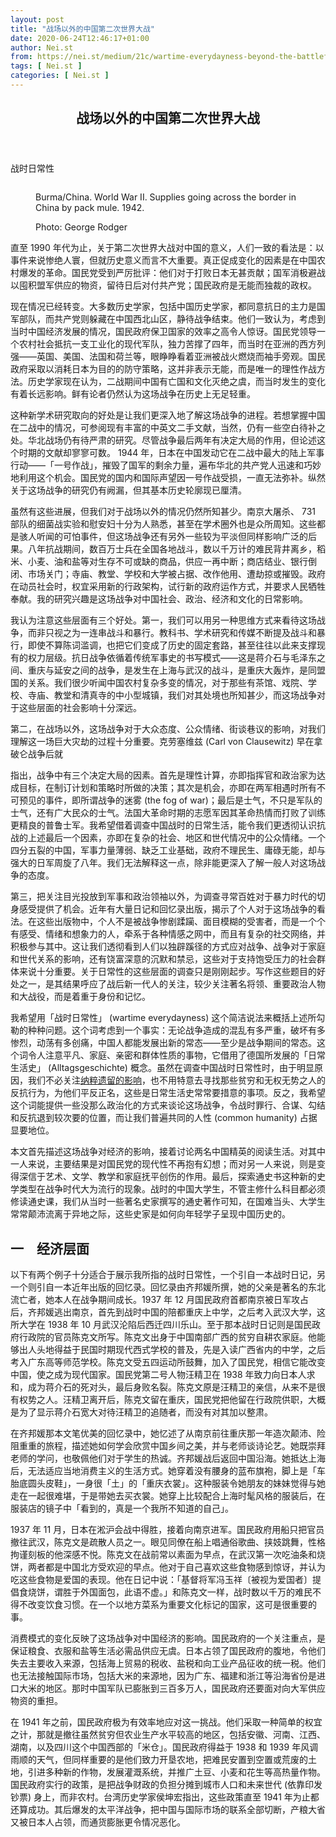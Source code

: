 ```yaml
---
layout: post
title: "战场以外的中国第二次世界大战"
date: 2020-06-24T12:46:17+01:00
author: Nei.st
from: https://nei.st/medium/21c/wartime-everydayness-beyond-the-battlefield-in-chinas-second-world-war
tags: [ Nei.st ]
categories: [ Nei.st ]
---
```


<article class="post-21909 post type-post status-publish format-standard hentry category-21c" id="post-21909"> <header class="page-header medium Archives"><div class="page-header__image"></div><div class="page-header__content"><h1 class="page-title text-align-center">战场以外的中国第二次世界大战</h1></div> </header><div class="entry-content aesop-entry-content" id="post-21909-content"><link as="font" crossorigin="anonymous" href="//cdn.jsdelivr.net/gh/0nd1jyU39XQ/_/glyph/font-face/0uIzqoZjSuJfvSBnvgXTcApMtcVhMcpr.woff" rel="preload" type="font/woff"/><link as="font" crossorigin="anonymous" href="//cdn.jsdelivr.net/gh/0nd1jyU39XQ/_/glyph/font-face/1sTnSLZWDKucPX6SAk.woff" rel="preload" type="font/woff"/><p class="blog-post__description">战时日常性</p><span id="more-21909"></span><div class="container img"><div class="aspectRatioPlaceholder"><div class="progressiveMedia" data-height="1408" data-width="1374"> <img alt="" class="progressiveMedia-image lazyload" data-src="https://cdn.jsdelivr.net/gh/0nd1jyU39XQ/_/img/1/LON12228.jpg" src="https://cdn.jsdelivr.net/gh/0nd1jyU39XQ/_/img/1/LON12228.jpg"/></div></div><div class="aesop-image-component"> <figure class="aesop-image-component-image aesop-component-align-center aesop-image-component-caption-left"> <figcaption class="aesop-image-component-caption"><p class="aesop-cap-description">Burma/China. World War II. Supplies going across the border in China by pack mule. 1942.</p><p class="aesop-cap-cred">Photo: George Rodger</p> </figcaption> </figure></div></div><p>直至 1990 年代为止，关于第二次世界大战对中国的意义，人们一致的看法是：以事件来说惨绝人寰，但就历史意义而言不大重要。真正促成变化的因素是在中国农村爆发的革命。国民党受到严厉批评：他们对于打败日本无甚贡献；国军消极避战以囤积盟军供应的物资，留待日后对付共产党；国民政府是无能而独裁的政权。</p><p>现在情况已经转变。<span class="text-highlight">大多数历史学家，包括中国历史学家，都同意抗日的主力是国军部队，而共产党则躲藏在中国西北山区，静待战争结束。他们一致认为，考虑到当时中国经济发展的情况，国民政府保卫国家的效率之高令人惊讶。国民党领导一个农村社会抵抗一支工业化的现代军队，独力苦撑了四年，而当时在亚洲的西方列强——英国、美国、法国和荷兰等，眼睁睁看着亚洲被战火燃烧而袖手旁观。国民政府采取以消耗日本为目的的防守策略，这并非表示无能，而是唯一的理性作战方法。</span>历史学家现在认为，二战期间中国有亡国和文化灭绝之虞，而当时发生的变化有着长远影响。鲜有论者仍然认为这场战争在历史上无足轻重。</p><p>这种新学术研究取向的好处是让我们更深入地了解这场战争的进程。若想掌握中国在二战中的情况，可参阅现有丰富的中英文二手文献，当然，仍有一些空白待补之处。华北战场仍有待严肃的研究。尽管战争最后两年有决定大局的作用，但论述这个时期的文献却寥寥可数。 1944 年，日本在中国发动它在二战中最大的陆上军事行动——「一号作战」，摧毁了国军的剩余力量，遍布华北的共产党人迅速和巧妙地利用这个机会。国民党的国内和国际声望因一号作战受损，一直无法弥补。纵然关于这场战争的研究仍有阙漏，但其基本历史轮廓现已厘清。</p><p>虽然有这些进展，但我们对于战场以外的情况仍然所知甚少。南京大屠杀、 731 部队的细菌战实验和慰安妇十分为人熟悉，甚至在学术圈外也是众所周知。这些都是骇人听闻的可怕事件，但这场战争还有另外一些较为平淡但同样影响广泛的后果。八年抗战期间，数百万士兵在全国各地战斗，数以千万计的难民背井离乡，稻米、小麦、油和盐等对生存不可或缺的商品，供应一再中断；商店结业、银行倒闭、市场关门；寺庙、教堂、学校和大学被占据、改作他用、遭劫掠或摧毁。政府在动员社会时，权宜采用新的行政架构，试行新的政府运作方式，并要求人民牺牲奉献。我的研究兴趣是这场战争对中国社会、政治、经济和文化的日常影响。</p><p>我认为注意这些层面有三个好处。第一，我们可以用另一种思维方式来看待这场战争，而非只视之为一连串战斗和暴行。<span class="text-highlight">教科书、学术研究和传媒不断提及战斗和暴行，即使不算陈词滥调，也把它们变成了历史的固定套路，甚至往往以此来支撑现有的权力层级。</span>抗日战争依循着传统军事史的书写模式——这是蒋介石与毛泽东之间、重庆与延安之间的战争，是发生在上海与武汉的战斗，是重庆大轰炸，是同盟国的关系。我们很少听闻中国农村复杂多变的情况，对于那些有茶馆、戏院、学校、寺庙、教堂和清真寺的中小型城镇，我们对其处境也所知甚少，而这场战争对于这些层面的社会影响十分深远。</p><div class="code-block code-block-1" style="margin: 8px 0; clear: both;"><div class="container ads_KbHEVhh8Rw"><div class="card card--blog post-sidebar"><div class="card-body"><div class="logo_ngcontent-kty-0"> </div><div class="iframe-blocker U6XAMK63Vh00WqvF2BacIQ"><div class="background-h60B"> </div><div class="WumZiPCS4MeMw4pxQ"> </div></div></div><div class="card-footer"><div class="card-footer-wrapper" layout="row bottom-left"></div></div></div></div></div><p>第二，在战场以外，这场战争对于大众态度、公众情绪、街谈巷议的影响，对我们理解这一场巨大灾劫的过程十分重要。克劳塞维兹 (Carl von Clausewitz) 早在拿破仑战争后就</p><p>指出，战争中有三个决定大局的因素。首先是理性计算，亦即指挥官和政治家为达成目标，在制订计划和策略时所做的决策；其次是机会，亦即在两军相遇时所有不可预见的事件，即所谓战争的迷雾 (the fog of war)；最后是士气，不只是军队的士气，还有广大民众的士气。法国大革命时期的志愿军因其革命热情而打败了训练更精良的普鲁士军。我希望借着调查中国战时的日常生活，能令我们更透彻认识抗战的上述最后一个因素，亦即在复杂的社会、地区和世代情况中的公众情绪。<span class="text-highlight">一个四分五裂的中国，军事力量薄弱、缺乏工业基础，政府不理民生、庸碌无能，却与强大的日军周旋了八年。我们无法解释这一点，除非能更深入了解一般人对这场战争的态度。</span></p><p>第三，把关注目光投放到军事和政治领袖以外，为调查寻常百姓对于暴力时代的切身感受提供了机会。近年有大量日记和回忆录出版，揭示了个人对于这场战争的看法。在这些出版物中，个人不是被战争惨剧蹂躏、面目模糊的受害者，而是一个个有感受、情绪和想象力的人，牵系于各种情感之网中，而且有复杂的社交网络，并积极参与其中。这让我们透彻看到人们以独辟蹊径的方式应对战争、战争对于家庭和世代关系的影响，还有饶富深意的沉默和禁忌，这些对于支持饱受压力的社会群体来说十分重要。关于日常性的这些层面的调查只是刚刚起步。写作这些题目的好处之一，是其结果呼应了战后新一代人的关注，较少关注著名将领、重要政治人物和大战役，而是着重于身份和记忆。</p><p>我希望用「战时日常性」 (wartime everydayness) 这个简洁说法来概括上述所勾勒的种种问题。这个词考虑到一个事实：<span class="text-highlight">无论战争造成的混乱有多严重，破坏有多惨烈，动荡有多创痛，中国人都能发展出新的常态——至少是战争期间的常态。</span>这个词令人注意平凡、家庭、亲密和群体性质的事物，它借用了德国所发展的「日常生活史」 (Alltagsgeschichte) 概念。虽然在调查中国战时日常性时，由于明显原因，我们不必关注<a href="https://nei.st/medium/newyorker/how-american-racism-influenced-hitler">纳粹遗留的影响</a>，也不用特意去寻找那些贫穷和无权无势之人的反抗行为，为他们平反正名，这些是日常生活史常常要措意的事项。反之，我希望这个词能提供一些没那么政治化的方式来谈论这场战争，令战时罪行、合谋、勾结和反抗退到较次要的位置，而让我们普遍共同的人性 (common humanity) 占据显要地位。</p><p>本文首先描述这场战争对经济的影响，接着讨论两名中国精英的阅读生活。对其中一人来说，主要结果是对国民党的现代性不再抱有幻想；而对另一人来说，则是变得深信于艺术、文学、教学和家庭抚平创伤的作用。最后，探索通史书这种新的史学类型在战争时代大为流行的现象。战时的中国大学生，不管主修什么科目都必须修读通史课，我们从当时一些著名史家撰写的通史著作可知，在国难当头、大学生常常颠沛流离于异地之际，这些史家是如何向年轻学子呈现中国历史的。</p><h2>一　经济层面</h2><p>以下有两个例子十分适合于展示我所指的战时日常性，一个引自一本战时日记，另一个则引自一本近年出版的回忆录。回忆录由齐邦媛所撰，她的父亲是著名的东北流亡者，她本人在战争期间成长。1937 年 12 月国民政府首都南京被日军攻占后，齐邦媛逃出南京，首先到战时中国的陪都重庆上中学，之后考入武汉大学，这所大学在 1938 年 10 月武汉沦陷后西迁四川乐山。至于那本战时日记则是国民政府行政院的官员陈克文所写。陈克文出身于中国南部广西的贫穷自耕农家庭。他能够出人头地得益于民国时期现代西式学校的普及，先是入读广西省内的中学，之后考入广东高等师范学校。陈克文受五四运动所鼓舞，加入了国民党，相信它能改变中国，使之成为现代国家。国民党第二号人物汪精卫在 1938 年致力向日本人求和，成为蒋介石的死对头，最后身败名裂。陈克文原是汪精卫的亲信，从来不是很有权势之人。汪精卫离开后，陈克文留在重庆，国民党把他留在行政院供职，大概是为了显示蒋介石宽大对待汪精卫的追随者，而没有对其加以整肃。</p><div class="code-block code-block-1" style="margin: 8px 0; clear: both;"><div class="container ads_KbHEVhh8Rw"><div class="card card--blog post-sidebar"><div class="card-body"><div class="logo_ngcontent-kty-0"> </div><div class="iframe-blocker U6XAMK63Vh00WqvF2BacIQ"><div class="background-h60B"> </div><div class="WumZiPCS4MeMw4pxQ"> </div></div></div><div class="card-footer"><div class="card-footer-wrapper" layout="row bottom-left"></div></div></div></div></div><p>在齐邦媛那本文笔优美的回忆录中，她忆述了从南京前往重庆那一年造次颠沛、险阻重重的旅程，描述她如何学会欣赏中国乡间之美，并与老师谈诗论艺。她既崇拜老师的学问，也敬佩他们对于学生的热诚。齐邦媛战后返回中国沿海。她抵达上海后，无法适应当地消费主义的生活方式。她穿着没有腰身的蓝布旗袍，脚上是「车胎底圆头皮鞋」，一身很「土」的「重庆衣裳」。这种服装令她朋友的妹妹觉得与她走在一起很难堪，于是带她去买衣裳。她穿上比较配合上海时髦风格的服装后，在服装店的镜子中「看到的，真是一个我所不知道的自己」。</p><p>1937 年 11 月，日本在淞沪会战中得胜，接着向南京进军。<span class="text-highlight">国民政府用船只把官员撤往武汉，陈克文是疏散人员之一。眼见同僚在船上唱通俗歌曲、挟妓跳舞，性格拘谨刻板的他深感不悦。</span>陈克文在战前常以素面为早点，在武汉第一次吃油条和烧饼，两者都是中国北方受欢迎的早点。<span class="text-highlight">他对于自己喜欢这些食物感到惊讶，并认为吃这些食物是爱国的表现。</span>他在日记中说：「基督将军冯玉祥〔被视为爱国者〕提倡食烧饼，谓胜于外国面包，此语不虚。」和陈克文一样，战时数以千万的难民不得不改变饮食习惯。在一个以地方菜系为重要文化标记的国家，这可是很重要的事。</p><p>消费模式的变化反映了这场战争对中国经济的影响。国民政府的一个关注重点，是保证粮食、衣服和盐等生活必需品供应无虞。日本占领了国民政府的腹地，令他们失去主要收入来源，包括海上贸易的税收、盐税和向工业产品征收的统一税。他们也无法接触国际市场，包括大米的来源地，因为广东、福建和浙江等沿海省份是进口大米的地区。那时中国军队已膨胀到三百多万人，国民政府还要面对向大军供应物资的重担。</p><p>在 1941 年之前，国民政府极为有效率地应对这一挑战。他们采取一种简单的权宜之计，那就是撤往虽然贫穷但农业生产水平较高的地区，包括安徽、河南、江西、湖南，以及四川这个中国西部的「米仓」。国民政府得益于 1938 和 1939 年风调雨顺的天气，但同样重要的是他们致力开垦农地，把难民安置到空置或荒废的土地，引进多种新的作物，发展灌溉系统，并推广土豆、小麦和花生等高热量作物。<span class="text-highlight">国民政府实行的政策，是把战争财政的负担分摊到城市人口和未来世代 (依靠印发钞票) 身上，而非农村</span>。台湾历史学家侯坤宏指出，这些政策直至 1941 年为止都还算成功。其后爆发的太平洋战争，把中国与国际市场的联系全部切断，产粮大省又被日本人占领，而通货膨胀更令情况恶化。</p></div></article>
